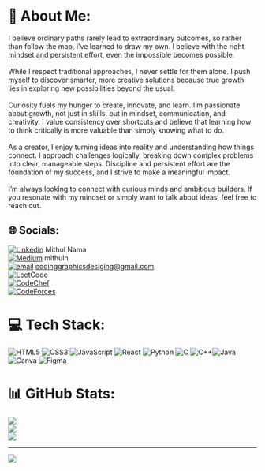 # 💫 About Me:
I believe ordinary paths rarely lead to extraordinary outcomes, so rather than follow the map, I’ve learned to draw my own. I believe with the right mindset and persistent effort, even the impossible becomes possible.<br><br>While I respect traditional approaches, I never settle for them alone. I push myself to discover smarter, more creative solutions because true growth lies in exploring new possibilities beyond the usual.<br><br>Curiosity fuels my hunger to create, innovate, and learn. I’m passionate about growth, not just in skills, but in mindset, communication, and creativity. I value consistency over shortcuts and believe that learning how to think critically is more valuable than simply knowing what to do.<br><br>As a creator, I enjoy turning ideas into reality and understanding how things connect. I approach challenges logically, breaking down complex problems into clear, manageable steps. Discipline and persistent effort are the foundation of my success, and I strive to make a meaningful impact.<br><br>I’m always looking to connect with curious minds and ambitious builders. If you resonate with my mindset or simply want to talk about ideas, feel free to reach out.


## 🌐 Socials:
[![Linkedin](https://img.shields.io/badge/LinkedIn-%230077B5.svg?logo=linkedin&logoColor=white)](https://www.linkedin.com/in/mithul-nama-61362a331/)  Mithul Nama<br> 
[![Medium](https://img.shields.io/badge/Medium-12100E?logo=medium&logoColor=white)](https://medium.com/@mithuln) mithuln<br>
[![email](https://img.shields.io/badge/Email-D14836?logo=gmail&logoColor=white)](mailto:codinggraphicsdesiging@gmail.com) codinggraphicsdesiging@gmail.com<br> 
[![LeetCode](https://img.shields.io/badge/Leetcode-12100E?logo=LeetCode&logoColor=white)](https://leetcode.com/u/mdwEyJH2Sm/) <br> 
[![CodeChef](https://img.shields.io/badge/Codechef-3d0000?logo=Codechef&logoColor=white)](https://www.codechef.com/users/mithulcrafts) <br> 
[![CodeForces](https://img.shields.io/badge/Codeforces-ffe600?logo=Codeforces&logoColor=white)](https://codeforces.com/profile/mithulcrafts) <br>
# 💻 Tech Stack:
![HTML5](https://img.shields.io/badge/html5-%23E34F26.svg?style=plastic&logo=html5&logoColor=white) ![CSS3](https://img.shields.io/badge/css3-%231572B6.svg?style=plastic&logo=css3&logoColor=white) ![JavaScript](https://img.shields.io/badge/javascript-%23323330.svg?style=plastic&logo=javascript&logoColor=%23F7DF1E)  ![React](https://img.shields.io/badge/react-%2320232a.svg?style=plastic&logo=react&logoColor=%2361DAFB) ![Python](https://img.shields.io/badge/python-%23ED8B00.svg?style=plastic&logo=python&logoColor=white) ![C](https://img.shields.io/badge/c-%2300599C.svg?style=plastic&logo=c&logoColor=white) ![C++](https://img.shields.io/badge/c++-%2300599C.svg?style=plastic&logo=c%2B%2B&logoColor=white)![Java](https://img.shields.io/badge/java-%23ED8B00.svg?style=plastic&logo=openjdk&logoColor=white)  ![Canva](https://img.shields.io/badge/Canva-%2300C4CC.svg?style=plastic&logo=Canva&logoColor=white) ![Figma](https://img.shields.io/badge/figma-%23F24E1E.svg?style=plastic&logo=figma&logoColor=white)
# 📊 GitHub Stats:
![](https://github-readme-stats.vercel.app/api?username=mithulcrafts&theme=transparent&hide_border=false&include_all_commits=true&count_private=true)<br/>
![](https://nirzak-streak-stats.vercel.app/?user=mithulcrafts&theme=transparent&hide_border=false)<br/>
![](https://github-readme-stats.vercel.app/api/top-langs/?username=mithulcrafts&theme=transparent&hide_border=false&include_all_commits=true&count_private=true&layout=compact)

---
[![](https://visitcount.itsvg.in/api?id=mithulcrafts&icon=0&color=0)](https://visitcount.itsvg.in)


